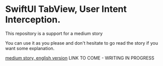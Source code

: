# SwiftUI TabView, User Intent Interception.

This repository is a support for a medium story

You can use it as you please and don't hesitate to go read the story if you want some explanation.

[medium story, english version]()  LINK TO COME - WRITING IN PROGRESS


